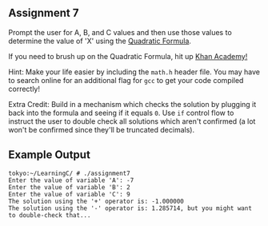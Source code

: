 ## Assignment 7
Prompt the user for A, B, and C values and then use those values to determine the value of 'X' using the [Quadratic Formula](https://en.wikipedia.org/wiki/Quadratic_formula). 

If you need to brush up on the Quadratic Formula, hit up [Khan Academy!](https://www.youtube.com/watch?v=iulx0z1lz8M)

Hint: Make your life easier by including the `math.h` header file. You may have to search online for an additional flag for `gcc` to get your code compiled correctly!

Extra Credit: Build in a mechanism which checks the solution by plugging it back into the formula and seeing if it equals `0`. Use `if` control flow to instruct the user to double check all solutions which aren't confirmed (a lot won't be confirmed since they'll be truncated decimals). 

## Example Output
```terminal_session
tokyo:~/LearningC/ # ./assignment7                                   
Enter the value of variable 'A': -7
Enter the value of variable 'B': 2
Enter the value of variable 'C': 9
The solution using the '+' operator is: -1.000000
The solution using the '-' operator is: 1.285714, but you might want to double-check that...
```





